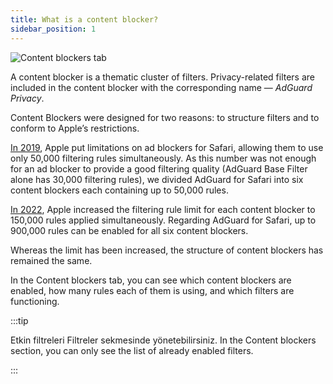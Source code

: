 ```yaml
---
title: What is a content blocker?
sidebar_position: 1
---
```


![Content blockers tab](https://cdn.adtidy.org/public/Adguard/Blog/AG_for_Safari_in-depth_review/Contentblockers.png)

A content blocker is a thematic cluster of filters. Privacy-related filters are included in the content blocker with the corresponding name — _AdGuard Privacy_.

Content Blockers were designed for two reasons: to structure filters and to conform to Apple’s restrictions.

[In 2019](https://adguard.com/en/blog/adguard-safari-1-5.html), Apple put limitations on ad blockers for Safari, allowing them to use only 50,000 filtering rules simultaneously. As this number was not enough for an ad blocker to provide a good filtering quality (AdGuard Base Filter alone has 30,000 filtering rules), we divided AdGuard for Safari into six content blockers each containing up to 50,000 rules.

[In 2022](https://adguard.com/en/blog/adguard-for-safari-1-11.html), Apple increased the filtering rule limit for each content blocker to 150,000 rules applied simultaneously. Regarding AdGuard for Safari, up to 900,000 rules can be enabled for all six content blockers.

Whereas the limit has been increased, the structure of content blockers has remained the same.

In the Content blockers tab, you can see which content blockers are enabled, how many rules each of them is using, and which filters are functioning.

:::tip

Etkin filtreleri Filtreler sekmesinde yönetebilirsiniz. In the Content blockers section, you can only see the list of already enabled filters.

:::
